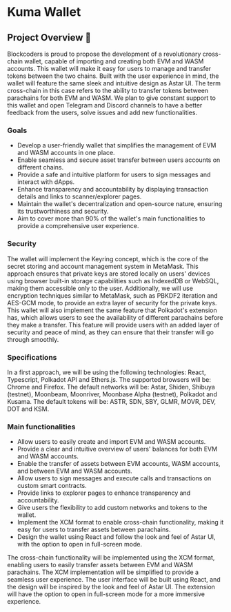 # Kuma Wallet

## Project Overview :page_facing_up:

Blockcoders is proud to propose the development of a revolutionary cross-chain wallet, capable of importing and creating both EVM and WASM accounts. This wallet will make it easy for users to manage and transfer tokens between the two chains. Built with the user experience in mind, the wallet will feature the same sleek and intuitive design as Astar UI. The term cross-chain in this case refers to the ability to transfer tokens between parachains for both EVM and WASM.
We plan to give constant support to this wallet and open Telegram and Discord channels to have a better feedback from the users, solve issues and add new functionalities.

### Goals

- Develop a user-friendly wallet that simplifies the management of EVM and WASM accounts in one place.
- Enable seamless and secure asset transfer between users accounts on different chains.
- Provide a safe and intuitive platform for users to sign messages and interact with dApps.
- Enhance transparency and accountability by displaying transaction details and links to scanner/explorer pages.
- Maintain the wallet's decentralization and open-source nature, ensuring its trustworthiness and security.
- Aim to cover more than 90% of the wallet's main functionalities to provide a comprehensive user experience.

### Security

The wallet will implement the Keyring concept, which is the core of the secret storing and account management system in MetaMask. This approach ensures that private keys are stored locally on users' devices using browser built-in storage capabilities such as IndexedDB or WebSQL, making them accessible only to the user. Additionally, we will use encryption techniques similar to MetaMask, such as PBKDF2 iteration and AES-GCM mode, to provide an extra layer of security for the private keys. This wallet will also implement the same feature that Polkadot's extension has, which allows users to see the availability of different parachains before they make a transfer. This feature will provide users with an added layer of security and peace of mind, as they can ensure that their transfer will go through smoothly.

### Specifications

In a first approach, we will be using the following technologies: React, Typescript, Polkadot API and Ethers.js. The supported browsers will be: Chrome and Firefox. The default networks will be: Astar, Shiden, Shibuya (testnet), Moonbeam, Moonriver, Moonbase Alpha (testnet), Polkadot and Kusama. The default tokens will be: ASTR, SDN, SBY, GLMR, MOVR, DEV, DOT and KSM.

### Main functionalities

- Allow users to easily create and import EVM and WASM accounts.
- Provide a clear and intuitive overview of users' balances for both EVM and WASM accounts.
- Enable the transfer of assets between EVM accounts, WASM accounts, and between EVM and WASM accounts.
- Allow users to sign messages and execute calls and transactions on custom smart contracts.
- Provide links to explorer pages to enhance transparency and accountability.
- Give users the flexibility to add custom networks and tokens to the wallet.
- Implement the XCM format to enable cross-chain functionality, making it easy for users to transfer assets between parachains.
- Design the wallet using React and follow the look and feel of Astar UI, with the option to open in full-screen mode.

The cross-chain functionality will be implemented using the XCM format, enabling users to easily transfer assets between EVM and WASM parachains. The XCM implementation will be simplified to provide a seamless user experience. The user interface will be built using React, and the design will be inspired by the look and feel of Astar UI. The extension will have the option to open in full-screen mode for a more immersive experience.
